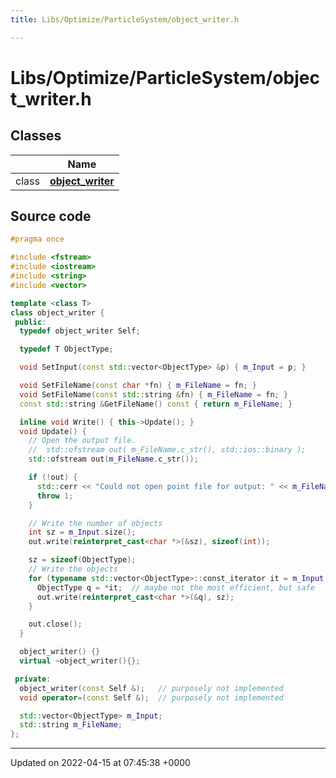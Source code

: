 ```yaml
---
title: Libs/Optimize/ParticleSystem/object_writer.h

---
```


# Libs/Optimize/ParticleSystem/object_writer.h



## Classes

|                | Name           |
| -------------- | -------------- |
| class | **[object_writer](../Classes/classobject__writer.md)**  |




## Source code

```cpp
#pragma once

#include <fstream>
#include <iostream>
#include <string>
#include <vector>

template <class T>
class object_writer {
 public:
  typedef object_writer Self;

  typedef T ObjectType;

  void SetInput(const std::vector<ObjectType> &p) { m_Input = p; }

  void SetFileName(const char *fn) { m_FileName = fn; }
  void SetFileName(const std::string &fn) { m_FileName = fn; }
  const std::string &GetFileName() const { return m_FileName; }

  inline void Write() { this->Update(); }
  void Update() {
    // Open the output file.
    //  std::ofstream out( m_FileName.c_str(), std::ios::binary );
    std::ofstream out(m_FileName.c_str());

    if (!out) {
      std::cerr << "Could not open point file for output: " << m_FileName << std::endl;
      throw 1;
    }

    // Write the number of objects
    int sz = m_Input.size();
    out.write(reinterpret_cast<char *>(&sz), sizeof(int));

    sz = sizeof(ObjectType);
    // Write the objects
    for (typename std::vector<ObjectType>::const_iterator it = m_Input.begin(); it != m_Input.end(); it++) {
      ObjectType q = *it;  // maybe not the most efficient, but safe
      out.write(reinterpret_cast<char *>(&q), sz);
    }

    out.close();
  }

  object_writer() {}
  virtual ~object_writer(){};

 private:
  object_writer(const Self &);   // purposely not implemented
  void operator=(const Self &);  // purposely not implemented

  std::vector<ObjectType> m_Input;
  std::string m_FileName;
};
```


-------------------------------

Updated on 2022-04-15 at 07:45:38 +0000
